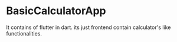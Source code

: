 # BasicCalculatorApp
It contains of flutter in dart. its just frontend contain calculator's like functionalities.

